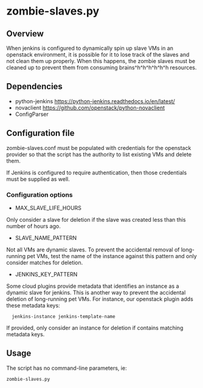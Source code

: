 # zombie-slaves.py

## Overview

When jenkins is configured to dynamically spin up slave VMs
in an openstack environment, it is possible for it to lose
track of the slaves and not clean them up properly.
When this happens, the zombie slaves must be cleaned up
to prevent them from consuming brains^h^h^h^h^h^h resources.

## Dependencies

  * python-jenkins https://python-jenkins.readthedocs.io/en/latest/
  * novaclient https://github.com/openstack/python-novaclient
  * ConfigParser

## Configuration file

zombie-slaves.conf must be populated with credentials for
the openstack provider so that the script has the authority
to list existing VMs and delete them.

If Jenkins is configured to require authentication, then those
credentials must be supplied as well.

### Configuration options

  * MAX_SLAVE_LIFE_HOURS

Only consider a slave for deletion if the slave was created
less than this number of hours ago.

  * SLAVE_NAME_PATTERN

Not all VMs are dynamic slaves.  To prevent the accidental
removal of long-running pet VMs, test the name of the instance
against this pattern and only consider matches for deletion.

  * JENKINS_KEY_PATTERN

Some cloud plugins provide metadata that identifies an instance
as a dynamic slave for jenkins.  This is another way to prevent
the accidental deletion of long-running pet VMs.  For instance, 
our openstack plugin adds these metadata keys:

`  jenkins-instance
   jenkins-template-name`

If provided, only consider an instance for deletion if contains
matching metadata keys.

## Usage

The script has no command-line parameters, ie:

  `zombie-slaves.py`

